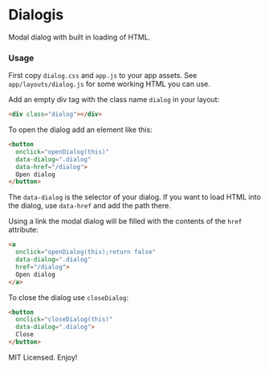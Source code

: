 # Dialogis

Modal dialog with built in loading of HTML.

### Usage

First copy `dialog.css` and `app.js` to your app assets. See `app/layouts/dialog.js` for some working HTML you can use.

Add an empty div tag with the class name `dialog` in your layout:
```html
<div class="dialog"></div>
```

To open the dialog add an element like this:
```html
<button
  onclick="openDialog(this)"
  data-dialog=".dialog"
  data-href="/dialog">
  Open dialog
</button>
```
The `data-dialog` is the selector of your dialog. If you want to load HTML into the dialog, use `data-href` and add the path there.

Using a link the modal dialog will be filled with the contents of the `href` attribute:
```html
<a
  onclick="openDialog(this);return false"
  data-dialog=".dialog"
  href="/dialog">
  Open dialog
</a>
```

To close the dialog use `closeDialog`:
```html
<button
  onclick="closeDialog(this)"
  data-dialog=".dialog">
  Close
</button>
```

MIT Licensed. Enjoy!
